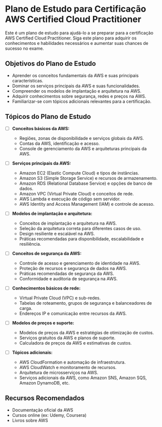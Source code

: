 # Plano de Estudo para Certificação AWS Certified Cloud Practitioner

Este é um plano de estudo para ajudá-lo a se preparar para a certificação AWS Certified Cloud Practitioner. Siga este plano para adquirir os conhecimentos e habilidades necessários e aumentar suas chances de sucesso no exame.

## Objetivos do Plano de Estudo

- Aprender os conceitos fundamentais da AWS e suas principais características.
- Dominar os serviços principais da AWS e suas funcionalidades.
- Compreender os modelos de implantação e arquitetura na AWS.
- Adquirir conhecimentos sobre segurança, redes e preços na AWS.
- Familiarizar-se com tópicos adicionais relevantes para a certificação.

## Tópicos do Plano de Estudo

- [ ] **Conceitos básicos da AWS:**
   - Regiões, zonas de disponibilidade e serviços globais da AWS.
   - Contas da AWS, identificação e acesso.
   - Console de gerenciamento da AWS e arquiteturas principais da AWS.

- [ ] **Serviços principais da AWS:**
   - Amazon EC2 (Elastic Compute Cloud) e tipos de instâncias.
   - Amazon S3 (Simple Storage Service) e recursos de armazenamento.
   - Amazon RDS (Relational Database Service) e opções de banco de dados.
   - Amazon VPC (Virtual Private Cloud) e conceitos de rede.
   - AWS Lambda e execução de código sem servidor.
   - AWS Identity and Access Management (IAM) e controle de acesso.

- [ ] **Modelos de implantação e arquitetura:**
   - Conceitos de implantação e arquitetura na AWS.
   - Seleção da arquitetura correta para diferentes casos de uso.
   - Design resiliente e escalável na AWS.
   - Práticas recomendadas para disponibilidade, escalabilidade e resiliência.

- [ ] **Conceitos de segurança da AWS:**
   - Controle de acesso e gerenciamento de identidade na AWS.
   - Proteção de recursos e segurança de dados na AWS.
   - Práticas recomendadas de segurança da AWS.
   - Conformidade e auditoria de segurança na AWS.

- [ ] **Conhecimentos básicos de rede:**
   - Virtual Private Cloud (VPC) e sub-redes.
   - Tabelas de roteamento, grupos de segurança e balanceadores de carga.
   - Endereços IP e comunicação entre recursos da AWS.

- [ ] **Modelos de preços e suporte:**
   - Modelos de preços da AWS e estratégias de otimização de custos.
   - Serviços gratuitos da AWS e planos de suporte.
   - Calculadora de preços da AWS e estimativas de custos.

- [ ] **Tópicos adicionais:**
   - AWS CloudFormation e automação de infraestrutura.
   - AWS CloudWatch e monitoramento de recursos.
   - Arquitetura de microsserviços na AWS.
   - Serviços adicionais da AWS, como Amazon SNS, Amazon SQS, Amazon DynamoDB, etc.

## Recursos Recomendados

- Documentação oficial da AWS
- Cursos online (ex: Udemy, Coursera)
- Livros sobre AWS
